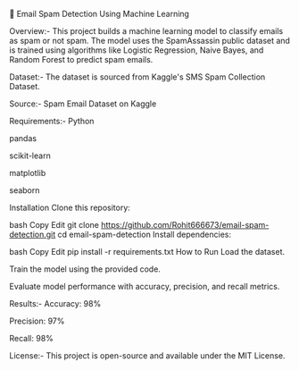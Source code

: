 📧 Email Spam Detection Using Machine Learning

Overview:-
This project builds a machine learning model to classify emails as spam or not spam. The model uses the SpamAssassin public dataset and is trained using algorithms like Logistic Regression, Naive Bayes, and Random Forest to predict spam emails.

Dataset:-
The dataset is sourced from Kaggle's SMS Spam Collection Dataset.

Source:- Spam Email Dataset on Kaggle

Requirements:-
Python 

pandas 

scikit-learn

matplotlib

seaborn

Installation
Clone this repository:

bash
Copy
Edit
git clone https://github.com/Rohit666673/email-spam-detection.git
cd email-spam-detection
Install dependencies:

bash
Copy
Edit
pip install -r requirements.txt
How to Run
Load the dataset.

Train the model using the provided code.

Evaluate model performance with accuracy, precision, and recall metrics.

Results:-
Accuracy: 98%

Precision: 97%

Recall: 98%

License:-
This project is open-source and available under the MIT License.

